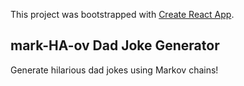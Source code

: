 This project was bootstrapped with [Create React App](https://github.com/facebook/create-react-app).

## mark-HA-ov Dad Joke Generator
Generate hilarious dad jokes using Markov chains!
